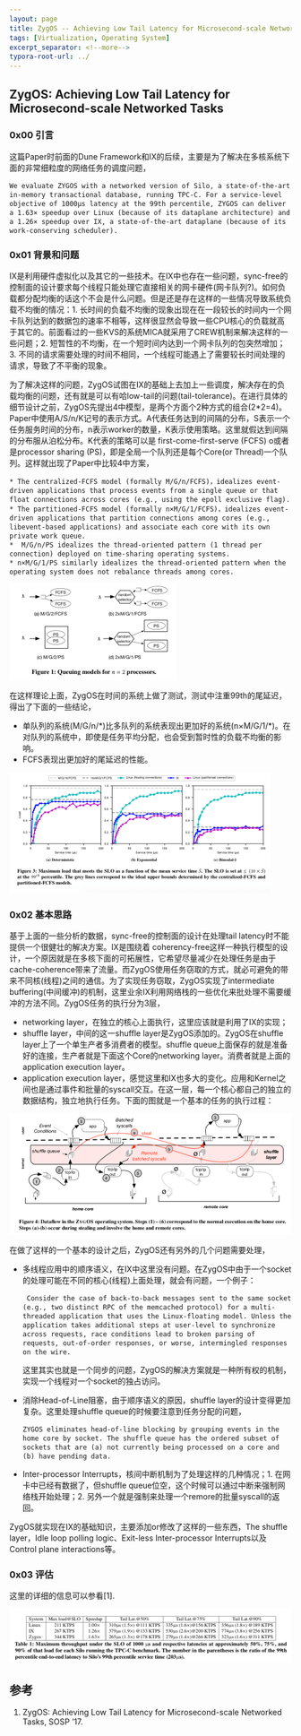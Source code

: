 ```yaml
---
layout: page
title: ZygOS -- Achieving Low Tail Latency for Microsecond-scale Networked Tasks
tags: [Virtualization, Operating System]
excerpt_separator: <!--more-->
typora-root-url: ../
---
```


## ZygOS: Achieving Low Tail Latency for Microsecond-scale Networked Tasks 

### 0x00 引言

  这篇Paper时前面的Dune Framework和IX的后续，主要是为了解决在多核系统下面的非常细粒度的网络任务的调度问题，

```
We evaluate ZYGOS with a networked version of Silo, a state-of-the-art in-memory transactional database, running TPC-C. For a service-level objective of 1000μs latency at the 99th percentile, ZYGOS can deliver a 1.63× speedup over Linux (because of its dataplane architecture) and a 1.26× speedup over IX, a state-of-the-art dataplane (because of its work-conserving scheduler).
```

### 0x01 背景和问题

 IX是利用硬件虚拟化以及其它的一些技术。在IX中也存在一些问题，sync-free的控制面的设计要求每个线程只能处理它直接相关的网卡硬件(网卡队列?)。如何负载都分配均衡的话这个不会是什么问题。但是还是存在这样的一些情况导致系统负载不均衡的情况：1. 长时间的负载不均衡的现象出现在在一段较长的时间内一个网卡队列达到的数据包的速率不相等，这样很显然会导致一些CPU核心的负载就高于其它的。前面看过的一些KVS的系统MICA就采用了CREW机制来解决这样的一些问题；2. 短暂性的不均衡，在一个短时间内达到一个网卡队列的包突然增加；3. 不同的请求需要处理的时间不相同，一个线程可能遇上了需要较长时间处理的请求，导致了不平衡的现象。

  为了解决这样的问题，ZygOS试图在IX的基础上去加上一些调度，解决存在的负载均衡的问题，还有就是可以有哈low-tail的问题(tail-tolerance)。在进行具体的细节设计之前，ZygOS先提出4中模型，是两个方面个2种方式的组合(2*2=4)。Paper中使用A/S/n/K记号的表示方式。A代表任务达到的间隔的分布，S表示一个任务服务时间的分布，n表示worker的数量，K表示使用策略。这里就假达到间隔的分布服从泊松分布。K代表的策略可以是 first-come-first-serve (FCFS) o或者是processor sharing (PS)，即是全局一个队列还是每个Core(or Thread)一个队列。这样就出现了Paper中比较4中方案，

```
* The centralized-FCFS model (formally M/G/n/FCFS)，idealizes event-driven applications that process events from a single queue or that float connections across cores (e.g., using the epoll exclusive flag).
* The partitioned-FCFS model (formally n×M/G/1/FCFS)，idealizes event-driven applications that partition connections among cores (e.g., libevent-based applications) and associate each core with its own private work queue.
*  M/G/n/PS idealizes the thread-oriented pattern (1 thread per connection) deployed on time-sharing operating systems.
* n×M/G/1/PS similarly idealizes the thread-oriented pattern when the operating system does not rebalance threads among cores.
```

<img src="/assets/img/zygos-queue-model.png" alt="zygos-queue-model" style="zoom:50%;" />

 在这样理论上面，ZygOS在时间的系统上做了测试，测试中注重99th的尾延迟，得出了下面的一些结论，

* 单队列的系统(M/G/n/*)比多队列的系统表现出更加好的系统(n×M/G/1/\*)。在对队列的系统中，即使是任务平均分配，也会受到暂时性的负载不均衡的影响。
* FCFS表现出更加好的尾延迟的性能。

<img src="/assets/img/zygos-measurement.png" alt="zygos-measurement" style="zoom:50%;" />

### 0x02 基本思路

  基于上面的一些分析的数据，sync-free的控制面的设计在处理tail latency时不能提供一个很健壮的解决方案。IX是围绕着 coherency-free这样一种执行模型的设计，一个原因就是在多核下面的可拓展性，它希望尽量减少在处理任务是由于cache-coherence带来了流量。而ZygOS使用任务窃取的方式，就必可避免的带来不同核(线程)之间的通信。为了实现任务窃取，ZygOS实现了intermediate buffering(中间缓冲)的机制，这里业余IX利用网络栈的一些优化来批处理不需要缓冲的方法不同。ZygOS任务的执行分为3层，

* networking layer，在独立的核心上面执行，这里应该就是利用了IX的实现；
* shuffle layer，中间的这一shuffle layer是ZygOS添加的。ZygOS在shuffle layer上了一个单生产者多消费者的模型。shuffle queue上面保存的就是准备好的连接，生产者就是下面这个Core的networking layer。消费者就是上面的application execution layer。
* application execution layer，感觉这里和IX也多大的变化。应用和Kernel之间也是通过事件和批量的syscall交互。在这一层，每一个核心都自己的独立的数据结构，独立地执行任务。下面的图就是一个基本的任务的执行过程：

<img src="/assets/img/zygos-dataflow.png" alt="zygos-dataflow" style="zoom: 67%;" />

在做了这样的一个基本的设计之后，ZygOS还有另外的几个问题需要处理，

* 多线程应用中的顺序语义，在IX中这里没有问题。在ZygOS中由于一个socket的处理可能在不同的核心(线程)上面处理，就会有问题，一个例子：

  ```
   Consider the case of back-to-back messages sent to the same socket (e.g., two distinct RPC of the memcached protocol) for a multi-threaded application that uses the Linux-floating model. Unless the application takes additional steps at user-level to synchronize across requests, race conditions lead to broken parsing of requests, out-of-order responses, or worse, intermingled responses on the wire.
  ```

   这里其实也就是一个同步的问题，ZygOS的解决方案就是一种所有权的机制，实现一个线程对一个socket的独占访问。 

* 消除Head-of-Line阻塞，由于顺序语义的原因，shuffle layer的设计变得更加复杂。这里处理shuffle queue的时候要注意到任务分配的问题，

  ```
  ZYGOS eliminates head-of-line blocking by grouping events in the home core by socket. The shuffle queue has the ordered subset of sockets that are (a) not currently being processed on a core and (b) have pending data. 
  ```

* Inter-processor Interrupts，核间中断机制为了处理这样的几种情况；1. 在网卡中已经有数据了，但shuffle queue位空，这个时候可以通过中断来强制网络栈开始处理；2. 另外一个就是强制来处理一个remore的批量syscall的返回。

ZygOS就实现在IX的基础知识，主要添加or修改了这样的一些东西，The shuffle layer，Idle loop polling logic、Exit-less Inter-processor Interrupts以及Control plane interactions等。

### 0x03 评估

这里的详细的信息可以参看[1].

![zygos-perf](/assets/img/zygos-perf.png)

## 参考

1. ZygOS: Achieving Low Tail Latency for Microsecond-scale Networked Tasks, SOSP ’17.